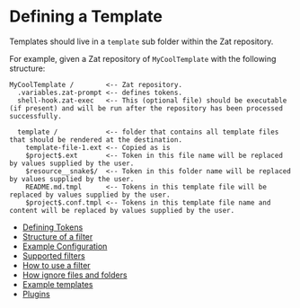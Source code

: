# Defining a Template

Templates should live in a `template` sub folder within the Zat repository.

For example, given a Zat repository of `MyCoolTemplate` with the following structure:

```
MyCoolTemplate /        <-- Zat repository.
  .variables.zat-prompt <-- defines tokens.
  shell-hook.zat-exec   <-- This (optional file) should be executable (if present) and will be run after the repository has been processed successfully.

  template /            <-- folder that contains all template files that should be rendered at the destination.
    template-file-1.ext <-- Copied as is
    $project$.ext       <-- Token in this file name will be replaced by values supplied by the user.
    $resource__snake$/  <-- Token in this folder name will be replaced by values supplied by the user.
    README.md.tmpl      <-- Tokens in this template file will be replaced by values supplied by the user.
    $project$.conf.tmpl <-- Tokens in this template file name and content will be replaced by values supplied by the user.
```

- [Defining Tokens](defining-a-template/defining-tokens.md)
- [Structure of a filter](defining-a-template/structure-of-a-filter.md)
- [Example Configuration](defining-a-template/example-configuration.md)
- [Supported filters](defining-a-template/supported-filters.md)
- [How to use a filter](defining-a-template/how-to-use-a-filter.md)
- [How ignore files and folders](defining-a-template/how-to-ignore-files-and-folders.md)
- [Example templates](defining-a-template/example-templates.md)
- [Plugins](defining-a-template/plugins.md)
